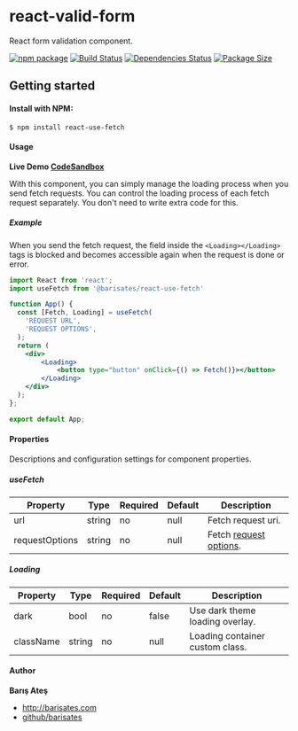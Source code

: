 # react-valid-form
React form validation component.

[![npm package][npm-image]][npm-url]
[![Build Status][travis-image]][travis-url]
[![Dependencies Status][david-image]][david-url]
[![Package Size][bundlephobia-image]][bundlephobia-url]

## Getting started

#### Install with NPM:

```
$ npm install react-use-fetch
```

#### Usage

**Live Demo [CodeSandbox](https://codesandbox.io/s/react-use-fetch-uw68y "CodeSandbox")**

With this component, you can simply manage the loading process when you send fetch requests. You can control the loading process of each fetch request separately. You don't need to write extra code for this.

##### Example

When you send the fetch request, the field inside the ```<Loading></Loading>``` tags is blocked and becomes accessible again when the request is done or error.

```jsx
import React from 'react';
import useFetch from '@barisates/react-use-fetch'

function App() {
  const [Fetch, Loading] = useFetch(
    'REQUEST URL',
    'REQUEST OPTIONS',
  );
  return (
	<div>
		<Loading>
			<button type="button" onClick={() => Fetch()}></button>
		</Loading>
	</div>
  );
};

export default App;
```

#### Properties

Descriptions and configuration settings for component properties.

##### useFetch

| Property | Type | Required | Default | Description |
|--------------------------|---------------------|----------|---------|-------------------------------------------------------------------------------------------------------------------------------------------------------------------------------------------------|
| url | string | no | null | Fetch request uri. |
| requestOptions | string | no | null | Fetch [request options](https://github.github.io/fetch/#options "request options"). |


##### Loading

| Property | Type | Required | Default | Description |
|--------------------------|---------------------|----------|---------|-------------------------------------------------------------------------------------------------------------------------------------------------------------------------------------------------|
| dark | bool | no | false | Use dark theme loading overlay. |
| className | string | no | null | Loading container custom class. |


#### Author

**Barış Ateş**
 - http://barisates.com
 - [github/barisates](https://github.com/barisates "github/barisates")

[npm-image]:https://img.shields.io/npm/v/react-use-fetch.svg
[npm-url]:https://www.npmjs.com/package/react-use-fetch
[travis-image]:https://travis-ci.org/barisates/react-use-fetch.svg?branch=master
[travis-url]:https://travis-ci.org/barisates/react-use-fetch
[david-image]:https://david-dm.org/barisates/react-use-fetch.svg
[david-url]:https://david-dm.org/barisates/react-use-fetch
[bundlephobia-image]:https://badgen.net/bundlephobia/minzip/react-use-fetch
[bundlephobia-url]:https://bundlephobia.com/result?p=react-use-fetch